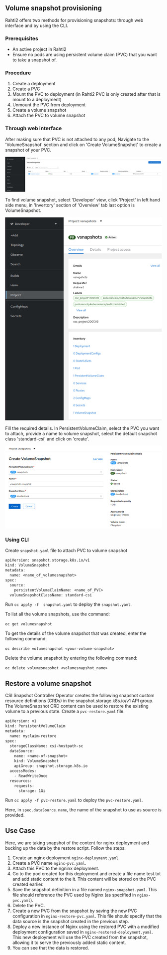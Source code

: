## Volume snapshot provisioning

Rahti2 offers two methods for provisioning snapshots: through web interface and by using the CLI.

### Prerequisites

- An active project in Rahti2
- Ensure no pods are using persistent volume claim (PVC) that you want to take a snapshot of.

### Procedure

1. Create a deployment
2. Create a PVC
3. Mount the PVC to deployment (in Rahti2 PVC is only created after that is mount to a deployment)
4. Unmount the PVC from deployment
5. Create a volume snapshot
6. Attach the PVC to volume snapshot

### Through web interface

After making sure that PVC is not attached to any pod, Navigate to the 'VolumeSnapshot' section and click on 'Create VolumeSnapshot' to create a snapshot of your PVC. 

![Create Snap Shot](../../img/CreateSnapshot.png)

To find volume snapshot, select 'Developer' view, click 'Project' in left hand side menu, in 'Invertory' section of 'Overview' tab last option is VolumeSnapshot. 

![Volume Snap Shot](../../img/Volumesnapshot.png)

Fill the required details. In PersistentVolumeClaim, select the PVC you want to attach, provide a name to volume snapshot, select the default snapshot class 'standard-csi' and click on 'create'.

![Enter the details of Snap Shot](../../img/EnterSnapshotDetails.png)


### Using CLI

Create `snapshot.yaml` file to attach PVC to volume snapshot

```
apiVersion: snapshot.storage.k8s.io/v1
kind: VolumeSnapshot
metadata:
  name: <name_of_volumesnapshot>
spec:
  source:
    persistentVolumeClaimName: <name_of_PVC>
  volumeSnapshotClassName: standard-csi
```
Run `oc apply -f  snapshot.yaml` to deploy the `snapshot.yaml`.

To list all the volume snapshots, use the command:

`oc get volumesnapshot`

To get the details of the volume snapshot that was created, enter the following command:

`oc describe volumesnapshot <your-volume-snapshot>`

Delete the volume snapshot by entering the following command:

`oc delete volumesnapshot <volumesnapshot_name>`

## Restore a volume snapshot

CSI Snapshot Controller Operator creates the following snapshot custom resource definitions (CRDs) in the snapshot.storage.k8s.io/v1 API group. The VolumeSnapshot CRD content can be used to restore the existing volume to a previous state. Create a `pvc-restore.yaml` file.

``` 
apiVersion: v1
kind: PersistentVolumeClaim
metadata:
  name: myclaim-restore
spec:
  storageClassName: csi-hostpath-sc
  dataSource:
    name: <name-of-snapshot> 
    kind: VolumeSnapshot 
    apiGroup: snapshot.storage.k8s.io 
  accessModes:
    - ReadWriteOnce
  resources:
    requests:
      storage: 1Gi
```
Run `oc apply -f pvc-restore.yaml` to deploy the `pvc-restore.yaml`.

Here, in `spec.dataSource.name`, the name of the snapshot to use as source is provided.

## Use Case

Here, we are taking snapshot of the content for nginx deployment and bucking up the data by the restore script. Follow the steps:

1. Create an nginx deployment `nginx-deployment.yaml`.
2. Create a PVC name `nginx-pvc.yaml`.
3. Attach this PVC to the ngninx deployment.
4. Go to the pod created for this deployment and create a file name test.txt and add static content to the it. This content will be stored on the PVC created earlier.
5. Save the snapshot definition in a file named `nginx-snapshot.yaml`. This file should reference the PVC used by Nginx (as specified in `nginx-pvc.yaml`).
6. Delete the PVC.
7. Create a new PVC from the snapshot by saving the new PVC configuration in `nginx-restore-pvc.yaml`. This file should specify that the data source is the snapshot created in the previous step.
8. Deploy a new instance of Nginx using the restored PVC with a modified deployment configuration saved in `nginx-restored-deployment.yaml`. This new deployment will use the PVC created from the snapshot, allowing it to serve the previously added static content.
9. You can see that the data is restored. 